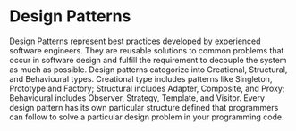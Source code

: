 # Design Patterns

Design Patterns represent best practices developed by experienced software engineers. They are reusable solutions to common problems that occur in software design and fulfill the requirement to decouple the system as much as possible. Design patterns categorize into Creational, Structural, and Behavioural types. Creational type includes patterns like Singleton, Prototype and Factory; Structural includes Adapter, Composite, and Proxy; Behavioural includes Observer, Strategy, Template, and Visitor. Every design pattern has its own particular structure defined that programmers can follow to solve a particular design problem in your programming code.